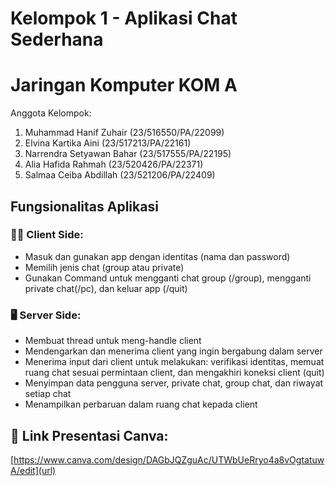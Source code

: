 
# Kelompok 1 - Aplikasi Chat Sederhana
# Jaringan Komputer KOM A

Anggota Kelompok:
1. Muhammad Hanif Zuhair (23/516550/PA/22099)
2. Elvina Kartika Aini (23/517213/PA/22161)
3. Narrendra Setyawan Bahar (23/517555/PA/22195)
4. Alia Hafida Rahmah (23/520426/PA/22371)
5. Salmaa Ceiba Abdillah (23/521206/PA/22409)

## Fungsionalitas Aplikasi
### 🧑‍💻 Client Side:
- Masuk dan gunakan app dengan identitas (nama dan password)
- Memilih jenis chat (group atau private)
- Gunakan Command untuk mengganti chat group (/group), mengganti private chat(/pc), dan keluar app (/quit)

### 🖥️ Server Side:
- Membuat thread untuk meng-handle client
- Mendengarkan dan menerima client yang ingin bergabung dalam server
- Menerima input dari client untuk melakukan: verifikasi identitas, memuat ruang chat sesuai permintaan client, dan mengakhiri koneksi client (quit)
- Menyimpan data pengguna server, private chat, group chat, dan riwayat setiap chat
- Menampilkan perbaruan dalam ruang chat kepada client

## 🔗 Link Presentasi Canva:
[https://www.canva.com/design/DAGbJQZguAc/UTWbUeRryo4a8vOgtatuwA/edit](url)
